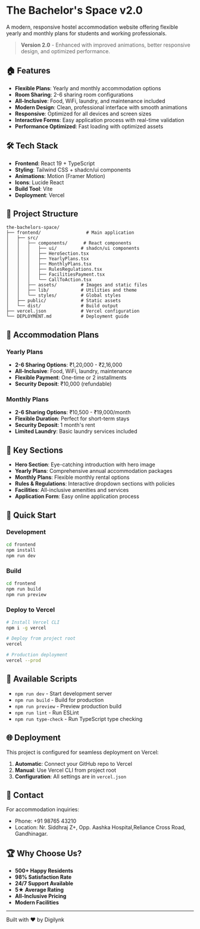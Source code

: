 # The Bachelor's Space v2.0

A modern, responsive hostel accommodation website offering flexible yearly and monthly plans for students and working professionals.

> **Version 2.0** - Enhanced with improved animations, better responsive design, and optimized performance.

## 🏠 Features

- **Flexible Plans**: Yearly and monthly accommodation options
- **Room Sharing**: 2-6 sharing room configurations
- **All-Inclusive**: Food, WiFi, laundry, and maintenance included
- **Modern Design**: Clean, professional interface with smooth animations
- **Responsive**: Optimized for all devices and screen sizes
- **Interactive Forms**: Easy application process with real-time validation
- **Performance Optimized**: Fast loading with optimized assets

## 🛠️ Tech Stack

- **Frontend**: React 19 + TypeScript
- **Styling**: Tailwind CSS + shadcn/ui components
- **Animations**: Motion (Framer Motion)
- **Icons**: Lucide React
- **Build Tool**: Vite
- **Deployment**: Vercel

## 📁 Project Structure

```
the-bachelors-space/
├── frontend/                 # Main application
│   ├── src/
│   │   ├── components/      # React components
│   │   │   ├── ui/         # shadcn/ui components
│   │   │   ├── HeroSection.tsx
│   │   │   ├── YearlyPlans.tsx
│   │   │   ├── MonthlyPlans.tsx
│   │   │   ├── RulesRegulations.tsx
│   │   │   ├── FacilitiesPayment.tsx
│   │   │   └── CallToAction.tsx
│   │   ├── assets/         # Images and static files
│   │   ├── lib/            # Utilities and theme
│   │   └── styles/         # Global styles
│   ├── public/             # Static assets
│   └── dist/               # Build output
├── vercel.json             # Vercel configuration
└── DEPLOYMENT.md           # Deployment guide
```

## 🏡 Accommodation Plans

### Yearly Plans
- **2-6 Sharing Options**: ₹1,20,000 - ₹2,16,000
- **All-Inclusive**: Food, WiFi, laundry, maintenance
- **Flexible Payment**: One-time or 2 installments
- **Security Deposit**: ₹10,000 (refundable)

### Monthly Plans
- **2-6 Sharing Options**: ₹10,500 - ₹19,000/month
- **Flexible Duration**: Perfect for short-term stays
- **Security Deposit**: 1 month's rent
- **Limited Laundry**: Basic laundry services included

## 🎯 Key Sections

- **Hero Section**: Eye-catching introduction with hero image
- **Yearly Plans**: Comprehensive annual accommodation packages
- **Monthly Plans**: Flexible monthly rental options
- **Rules & Regulations**: Interactive dropdown sections with policies
- **Facilities**: All-inclusive amenities and services
- **Application Form**: Easy online application process

## 🚀 Quick Start

### Development
```bash
cd frontend
npm install
npm run dev
```

### Build
```bash
cd frontend
npm run build
npm run preview
```

### Deploy to Vercel
```bash
# Install Vercel CLI
npm i -g vercel

# Deploy from project root
vercel

# Production deployment
vercel --prod
```

## 📝 Available Scripts

- `npm run dev` - Start development server
- `npm run build` - Build for production
- `npm run preview` - Preview production build
- `npm run lint` - Run ESLint
- `npm run type-check` - Run TypeScript type checking

## 🌐 Deployment

This project is configured for seamless deployment on Vercel:

1. **Automatic**: Connect your GitHub repo to Vercel
2. **Manual**: Use Vercel CLI from project root
3. **Configuration**: All settings are in `vercel.json`

## 📧 Contact

For accommodation inquiries:
- Phone: +91 98765 43210
- Location: Nr. Siddhraj Z+, Opp. Aashka Hospital,Reliance Cross Road, Gandhinagar.

## 🏆 Why Choose Us?

- **500+ Happy Residents**
- **98% Satisfaction Rate**
- **24/7 Support Available**
- **5★ Average Rating**
- **All-Inclusive Pricing**
- **Modern Facilities**

---

Built with ❤️ by Digilynk